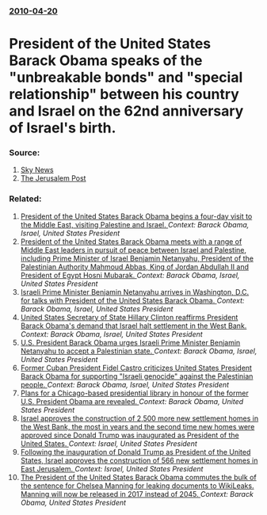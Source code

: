 ### [2010-04-20](/news/2010/04/20/index.md)

# President of the United States Barack Obama speaks of the "unbreakable bonds" and "special relationship" between his country and Israel on the 62nd anniversary of Israel's birth. 




### Source:

1. [Sky News](http://news.sky.com/skynews/Home/World-News/Israel-US-President-Barack-Obama-Insists-Ties-Are-Strong-On-62nd-Anniversary-Of-The-State/Article/201004315609813?lpos=World_News_First_Home_Article_Teaser_Region_3&lid=ARTICLE_15609813_Israel%3A_US_President_Barack_Obama_Insists_Ties_Are_Strong_On_62nd_Anniversary_Of_The_State)
2. [The Jerusalem Post](http://www.jpost.com/International/Article.aspx?id=173525)

### Related:

1. [President of the United States Barack Obama begins a four-day visit to the Middle East, visiting Palestine and Israel. ](/news/2013/03/20/president-of-the-united-states-barack-obama-begins-a-four-day-visit-to-the-middle-east-visiting-palestine-and-israel.md) _Context: Barack Obama, Israel, United States President_
2. [President of the United States Barack Obama meets with a range of Middle East leaders in pursuit of peace between Israel and Palestine, including Prime Minister of Israel Benjamin Netanyahu, President of the Palestinian Authority Mahmoud Abbas, King of Jordan Abdullah II and President of Egypt Hosni Mubarak. ](/news/2010/09/1/president-of-the-united-states-barack-obama-meets-with-a-range-of-middle-east-leaders-in-pursuit-of-peace-between-israel-and-palestine-incl.md) _Context: Barack Obama, Israel, United States President_
3. [Israeli Prime Minister Benjamin Netanyahu arrives in Washington, D.C. for talks with President of the United States Barack Obama. ](/news/2010/07/6/israeli-prime-minister-benjamin-netanyahu-arrives-in-washington-d-c-for-talks-with-president-of-the-united-states-barack-obama.md) _Context: Barack Obama, Israel, United States President_
4. [ United States Secretary of State Hillary Clinton reaffirms President Barack Obama's demand that Israel halt settlement in the West Bank. ](/news/2009/05/28/united-states-secretary-of-state-hillary-clinton-reaffirms-president-barack-obama-s-demand-that-israel-halt-settlement-in-the-west-bank.md) _Context: Barack Obama, Israel, United States President_
5. [ U.S. President Barack Obama urges Israeli Prime Minister Benjamin Netanyahu to accept a Palestinian state. ](/news/2009/05/18/u-s-president-barack-obama-urges-israeli-prime-minister-benjamin-netanyahu-to-accept-a-palestinian-state.md) _Context: Barack Obama, Israel, United States President_
6. [ Former Cuban President Fidel Castro criticizes United States President Barack Obama for supporting "Israeli genocide" against the Palestinian people. ](/news/2009/01/31/former-cuban-president-fidel-castro-criticizes-united-states-president-barack-obama-for-supporting-israeli-genocide-against-the-palestini.md) _Context: Barack Obama, Israel, United States President_
7. [Plans for a Chicago-based presidential library in honour of the former U.S. President Obama are revealed. ](/news/2017/05/3/plans-for-a-chicago-based-presidential-library-in-honour-of-the-former-u-s-president-obama-are-revealed.md) _Context: Barack Obama, United States President_
8. [Israel approves the construction of 2,500 more new settlement homes in the West Bank, the most in years and the second time new homes were approved since Donald Trump was inaugurated as President of the United States. ](/news/2017/01/24/israel-approves-the-construction-of-2-500-more-new-settlement-homes-in-the-west-bank-the-most-in-years-and-the-second-time-new-homes-were-a.md) _Context: Israel, United States President_
9. [Following the inauguration of Donald Trump as President of the United States, Israel approves the construction of 566 new settlement homes in East Jerusalem. ](/news/2017/01/22/following-the-inauguration-of-donald-trump-as-president-of-the-united-states-israel-approves-the-construction-of-566-new-settlement-homes-i.md) _Context: Israel, United States President_
10. [The President of the United States Barack Obama commutes the bulk of the sentence for Chelsea Manning for leaking documents to WikiLeaks. Manning will now be released in 2017 instead of 2045. ](/news/2017/01/17/the-president-of-the-united-states-barack-obama-commutes-the-bulk-of-the-sentence-for-chelsea-manning-for-leaking-documents-to-wikileaks-ma.md) _Context: Barack Obama, United States President_
